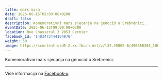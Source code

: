 ```yaml
---
title: marš mira
date: 2025-06-15T09:00:00+0200
draft: false
description: Komemorativni mars sjecanja na genocid u Srebrenici.
eventDate: 2025-06-15T09:00:00+0200
location: Rue Chasseral 3 2053 Cernier
facebook_id: '1403473444164976'
weight: 30
image: https://scontent-ord5-2.xx.fbcdn.net/v/t39.30808-6/496358384_1007574214836511_4806363768185633011_n.jpg?_nc_cat=102&ccb=1-7&_nc_sid=9e60e4&_nc_ohc=qVpeRU6VlosQ7kNvwGTAap_&_nc_oc=Adn4nQcqh3W9MnyU6eWMcEAX_-H_P7pLDYmjPMmX3COuQ-3VYN2PwoGiEW1DGnEqlPo&_nc_zt=23&_nc_ht=scontent-ord5-2.xx&edm=ABTKTjYEAAAA&_nc_gid=zNr3qLChyYWw2UyvAi2dNQ&oh=00_AfbJDfmZzRiehjS7L6jENWsMPrtmUUm00JNuMydILyPasw&oe=68C404AE
---
```


Komemorativni mars sjecanja na genocid u Srebrenici.

---

Više informacija na [Facebook-u](https://facebook.com/events/1403473444164976)